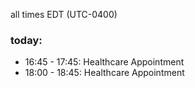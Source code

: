 all times EDT (UTC-0400)

### today:

* 16:45 - 17:45: Healthcare Appointment 
* 18:00 - 18:45: Healthcare Appointment 
